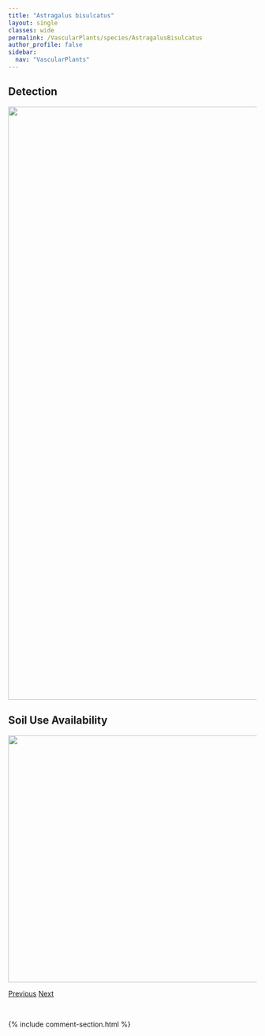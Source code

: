```yaml
---
title: "Astragalus bisulcatus"
layout: single
classes: wide
permalink: /VascularPlants/species/AstragalusBisulcatus
author_profile: false
sidebar:
  nav: "VascularPlants"
---
```


<h2>Detection</h2>

<a href="https://drive.google.com/uc?export=view&id=152twJoRveiDNlMcljOTHlA3VyQKYQUDJ">
<img src="https://drive.google.com/uc?export=view&id=152twJoRveiDNlMcljOTHlA3VyQKYQUDJ" height = "1200" width = "800">
</a>


<h2>Soil Use Availability</h2>

<a href="https://drive.google.com/uc?export=view&id=1-8NeQwGY8SvSedFXZOEK4BAmRqd-sNPs">
<img src="https://drive.google.com/uc?export=view&id=1-8NeQwGY8SvSedFXZOEK4BAmRqd-sNPs" height = "500" width = "1000">
</a>


<a href="/DevelopmentWebsite/VascularPlants/species/AstragalusAustralis" class="pagination--pager" title="Astragalus australis">Previous</a> <a href="/DevelopmentWebsite/VascularPlants/species/AstragalusBodinii" class="pagination--pager" title="Astragalus bodinii">Next</a>

<p>&nbsp;</p>

{% include comment-section.html %}
